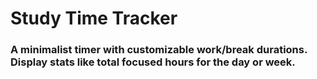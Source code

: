 # Study Time Tracker
### A minimalist timer with customizable work/break durations. Display stats like total focused hours for the day or week.
